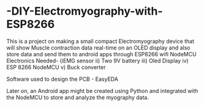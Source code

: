 # -DIY-Electromyography-with-ESP8266
This is a project on making a small compact  Electromyography device that will show Muscle contraction data real-time on an OLED display and also store data and send them to android apps through ESP8266 wifi  NodeMCU
Electronics Needed-
i)EMG sensor
ii) Two 9V battery 
iii) Oled Display
iv) ESP 8266 NodeMCU
v) Buck converter

Software used to design the PCB -
EasyEDA

Later on,  an Android app might be created using  Python and integrated with the NodeMCU to store and analyze the myography data. 
